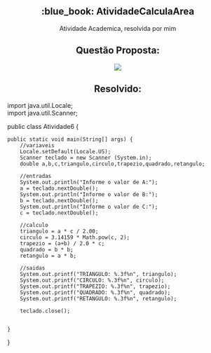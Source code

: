 <h2 align="center">:blue_book: AtividadeCalculaArea</h2>
<p align="center">Atividade Academica, resolvida por mim</p>

<h2 align="center"> Questão Proposta: </h2>
<p align="center"><image src="https://github.com/viniciusfrois/AtividadeCalculaArea/blob/main/Atividade6.JPG?raw=true"></p>

<h2 align="center"> Resolvido: </h2>

import java.util.Locale;<br>
import java.util.Scanner;

public class Atividade6 {

	public static void main(String[] args) {
		//variaveis
		Locale.setDefault(Locale.US);
		Scanner teclado = new Scanner (System.in);
		double a,b,c,triangulo,circulo,trapezio,quadrado,retangulo;
		
		//entradas
		System.out.println("Informe o valor de A:");
		a = teclado.nextDouble();
		System.out.println("Informe o valor de B:");
		b = teclado.nextDouble();
		System.out.println("Informe o valor de C:");
		c = teclado.nextDouble();
		
		//calculo
		triangulo = a * c / 2.00;
		circulo = 3.14159 * Math.pow(c, 2);
		trapezio = (a+b) / 2.0 * c;
		quadrado = b * b;
		retangulo = a * b;
		
		//saidas
		System.out.printf("TRIANGULO: %.3f%n", triangulo);
		System.out.printf("CIRCULO: %.3f%n", circulo);
		System.out.printf("TRAPEZIO: %.3f%n", trapezio);
		System.out.printf("QUADRADO: %.3f%n", quadrado);
		System.out.printf("RETANGULO: %.3f%n", retangulo);
		
		teclado.close();
		

	}

}
